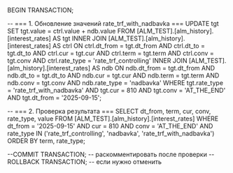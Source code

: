 BEGIN TRANSACTION;

-- === 1. Обновление значений rate_trf_with_nadbavka ===
UPDATE tgt
SET tgt.value = ctrl.value + ndb.value
FROM [ALM_TEST].[alm_history].[interest_rates] AS tgt
INNER JOIN [ALM_TEST].[alm_history].[interest_rates] AS ctrl
    ON  ctrl.dt_from   = tgt.dt_from
    AND ctrl.dt_to     = tgt.dt_to
    AND ctrl.cur       = tgt.cur
    AND ctrl.term      = tgt.term
    AND ctrl.conv      = tgt.conv
    AND ctrl.rate_type = 'rate_trf_controlling'
INNER JOIN [ALM_TEST].[alm_history].[interest_rates] AS ndb
    ON  ndb.dt_from    = tgt.dt_from
    AND ndb.dt_to      = tgt.dt_to
    AND ndb.cur        = tgt.cur
    AND ndb.term       = tgt.term
    AND ndb.conv       = tgt.conv
    AND ndb.rate_type  = 'nadbavka'
WHERE tgt.rate_type = 'rate_trf_with_nadbavka'
  AND tgt.cur = 810
  AND tgt.conv = 'AT_THE_END'
  AND tgt.dt_from = '2025-09-15';

-- === 2. Проверка результата ===
SELECT dt_from, term, cur, conv, rate_type, value
FROM [ALM_TEST].[alm_history].[interest_rates]
WHERE dt_from = '2025-09-15'
  AND cur = 810
  AND conv = 'AT_THE_END'
  AND rate_type IN ('rate_trf_controlling', 'nadbavka', 'rate_trf_with_nadbavka')
ORDER BY term, rate_type;

--COMMIT TRANSACTION;  -- раскомментировать после проверки
--ROLLBACK TRANSACTION; -- если нужно отменить
